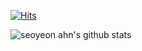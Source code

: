 [![Hits](https://hits.seeyoufarm.com/api/count/incr/badge.svg?url=https%3A%2F%2Fgithub.com%2Fsonoasy&count_bg=%23DBCD20&title_bg=%23555555&icon=&icon_color=%23E7E7E7&title=hits&edge_flat=false)](https://hits.seeyoufarm.com)


![seoyeon ahn's github stats](https://github-readme-stats.vercel.app/api?username=sonoasy&theme=gruvbox&show_icons=true)
 
